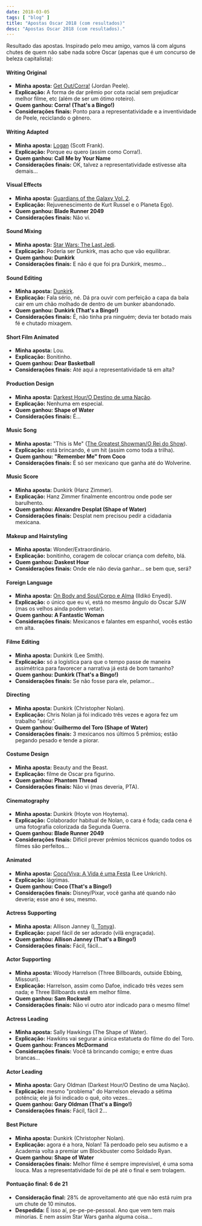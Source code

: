 ```yaml
---
date: 2018-03-05
tags: [ "blog" ]
title: "Apostas Oscar 2018 (com resultados)"
desc: "Apostas Oscar 2018 (com resultados)."
---
```

Resultado das apostas. Inspirado pelo meu amigo, vamos lá com alguns chutes de quem não sabe nada sobre Oscar (apenas que é um concurso de beleza capitalista):

#### Writing Original
 - **Minha aposta:** [Get Out/Corra!](/corra) (Jordan Peele).
 - **Explicação:** A forma de dar prêmio por cota racial sem prejudicar melhor filme, etc (além de ser um ótimo roteiro).
 - **Quem ganhou: Corra! (That's a Bingo!)**
 - **Considerações finais:** Ponto para a representatividade e a inventividade de Peele, reciclando o gênero.

#### Writing Adapted
 - **Minha aposta:** [Logan](/logan) (Scott Frank).
 - **Explicação:** Porque eu quero (assim como Corra!).
 - **Quem ganhou: Call Me by Your Name**
 - **Considerações finais:** OK, talvez a representatividade estivesse alta demais...

#### Visual Effects
 - **Minha aposta:** [Guardians of the Galaxy Vol. 2](/guardioes-da-galaxia-vol-2).
 - **Explicação:** Rejuvenescimento de Kurt Russel e o Planeta Ego).
 - **Quem ganhou: Blade Runner 2049**
 - **Considerações finais:** Não vi.

#### Sound Mixing
 - **Minha aposta:** [Star Wars: The Last Jedi](/star-wars-os-ultimos-jedi).
 - **Explicação:** Poderia ser Dunkirk, mas acho que vão equilibrar.
 - **Quem ganhou: Dunkirk**
 - **Considerações finais:** E não é que foi pra Dunkirk, mesmo...

#### Sound Editing
 - **Minha aposta:** [Dunkirk](/dunkirk).
 - **Explicação:** Fala sério, né. Dá pra ouvir com perfeição a capa da bala cair em um chão molhado de dentro de um bunker abandonado.
 - **Quem ganhou: Dunkirk (That's a Bingo!)**
 - **Considerações finais:** É, não tinha pra ninguém; devia ter botado mais fé e chutado mixagem.

#### Short Film Animated
 - **Minha aposta:** Lou.
 - **Explicação:** Bonitinho.
 - **Quem ganhou: Dear Basketball**
 - **Considerações finais:** Até aqui a representatividade tá em alta?

#### Production Design
 - **Minha aposta:** [Darkest Hour/O Destino de uma Nação](/o-destino-de-uma-nacao).
 - **Explicação:** Nenhuma em especial.
 - **Quem ganhou: Shape of Water**
 - **Considerações finais:** É...

#### Music Song
 - **Minha aposta:** "This is Me" ([The Greatest Showman/O Rei do Show](/o-rei-do-show)).
 - **Explicação:** está brincando, é um hit (assim como toda a trilha).
 - **Quem ganhou: "Remember Me" from Coco**
 - **Considerações finais:** É só ser mexicano que ganha até do Wolverine.

#### Music Score
 - **Minha aposta:** Dunkirk (Hanz Zimmer).
 - **Explicação:** Hanz Zimmer finalmente encontrou onde pode ser barulhento.
 - **Quem ganhou: Alexandre Desplat (Shape of Water)**
 - **Considerações finais:** Desplat nem precisou pedir a cidadania mexicana.

#### Makeup and Hairstyling
 - **Minha aposta:** Wonder/Extraordinário.
 - **Explicação:** bonitinho, coragem de colocar criança com defeito, blá.
 - **Quem ganhou: Daskest Hour**
 - **Considerações finais:** Onde ele não devia ganhar... se bem que, será?

#### Foreign Language
 - **Minha aposta:** [On Body and Soul/Corpo e Alma](/corpo-e-alma) (Ildikó Enyedi).
 - **Explicação:** o único que eu vi, está no mesmo ângulo do Oscar SJW (mas os velhos ainda podem vetar).
 - **Quem ganhou: A Fantastic Woman**
 - **Considerações finais:** Mexicanos e falantes em espanhol, vocês estão em alta.

#### Filme Editing
 - **Minha aposta:** Dunkirk (Lee Smith).
 - **Explicação:** só a logística para que o tempo passe de maneira assimétrica para favorecer a narrativa já está de bom tamanho?
 - **Quem ganhou: Dunkirk (That's a Bingo!)**
 - **Considerações finais:** Se não fosse para ele, pelamor...

#### Directing
 - **Minha aposta:** Dunkirk (Christopher Nolan).
 - **Explicação:** Chris Nolan já foi indicado três vezes e agora fez um trabalho "sério".
 - **Quem ganhou: Guilhermo del Toro (Shape of Water)**
 - **Considerações finais:** 3 mexicanos nos últimos 5 prêmios; estão pegando pesado e tende a piorar.

#### Costume Design
 - **Minha aposta:** Beauty and the Beast.
 - **Explicação:** filme de Oscar pra figurino.
 - **Quem ganhou: Phantom Thread**
 - **Considerações finais:** Não vi (mas deveria, PTA).

#### Cinematography
 - **Minha aposta:** Dunkirk (Hoyte von Hoytema).
 - **Explicação:** Colaborador habitual de Nolan, o cara é foda; cada cena é uma fotografia colorizada da Segunda Guerra.
 - **Quem ganhou: Blade Runner 2049**
 - **Considerações finais:** Difícil prever prêmios técnicos quando todos os filmes são perfeitos...

#### Animated
 - **Minha aposta:** [Coco/Viva: A Vida é uma Festa](/viva-a-vida-e-uma-festa) (Lee Unkrich).
 - **Explicação:** lágrimas.
 - **Quem ganhou: Coco (That's a Bingo!)**
 - **Considerações finais:** Disney/Pixar, você ganha até quando não deveria; esse ano é seu, mesmo.

#### Actress Supporting
 - **Minha aposta:** Allison Janney ([I, Tonya](/eu-tonya)).
 - **Explicação:** papel fácil de ser adorado (vilã engraçada).
 - **Quem ganhou: Allison Janney (That's a Bingo!)**
 - **Considerações finais:** Fácil, fácil...

#### Actor Supporting
 - **Minha aposta:** Woody Harrelson (Three Billboards, outside Ebbing, Missouri).
 - **Explicação:** Harrelson, assim como Dafoe, indicado três vezes sem nada; e Three Billboards está em melhor filme.
 - **Quem ganhou: Sam Rockwell**
 - **Considerações finais:** Não vi outro ator indicado para o mesmo filme!

#### Actress Leading
 - **Minha aposta:** Sally Hawkings (The Shape of Water).
 - **Explicação:** Hawkins vai segurar a única estatueta do filme do del Toro.
 - **Quem ganhou: Frances McDormand**
 - **Considerações finais:** Você tá brincando comigo; e entre duas brancas...

#### Actor Leading
 - **Minha aposta:** Gary Oldman (Darkest Hour/O Destino de uma Nação).
 - **Explicação:** mesmo "problema" do Harrelson elevado a sétima potência; ele já foi indicado o quê, oito vezes...
 - **Quem ganhou: Gary Oldman (That's a Bingo!)**
 - **Considerações finais:** Fácil, fácil 2...

#### Best Picture
 - **Minha aposta:** Dunkirk (Christopher Nolan).
 - **Explicação:** agora é a hora, Nolan! Tá perdoado pelo seu autismo e a Academia volta a premiar um Blockbuster como Soldado Ryan.
 - **Quem ganhou: Shape of Water**
 - **Considerações finais:** Melhor filme é sempre imprevisível, é uma soma louca. Mas a representatividade foi de pé até o final e sem trolagem.

#### Pontuação final: 6 de 21
 - **Consideração final:** 28% de aproveitamento até que não está ruim pra um chute de 10 minutos.
 - **Despedida:** É isso aí, pe-pe-pe-pessoal. Ano que vem tem mais minorias. E nem assim Star Wars ganha alguma coisa...

